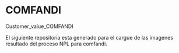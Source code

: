 # COMFANDI
Customer_value_COMFANDI

El siguiente repositoria esta generado para el cargue de las imagenes resultado del proceso NPL para comfandi.
